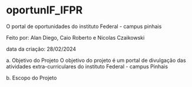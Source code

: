 # oportunIF_IFPR 
O portal de oportunidades do instituto Federal - campus pinhais

Feito por: Alan Diego, Caio Roberto e Nicolas Czaikowski

data da criação: 28/02/2024

a. Objetivo do Projeto
O objetivo do projeto é um portal de divulgação das atividades extra-curriculares do instituto Federal - campus Pinhais

b. Escopo do Projeto
